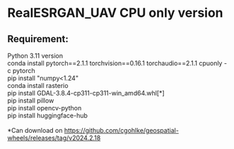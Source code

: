 # RealESRGAN_UAV CPU only version
## Requirement:<br />
Python 3.11 version<br />
conda install pytorch==2.1.1 torchvision==0.16.1 torchaudio==2.1.1 cpuonly -c pytorch<br />
pip install "numpy<1.24"<br />
conda install rasterio<br />
pip install GDAL-3.8.4-cp311-cp311-win_amd64.whl[*]<br />
pip install pillow<br />
pip install opencv-python<br />
pip install huggingface-hub<br />
<br />
*Can download on https://github.com/cgohlke/geospatial-wheels/releases/tag/v2024.2.18
